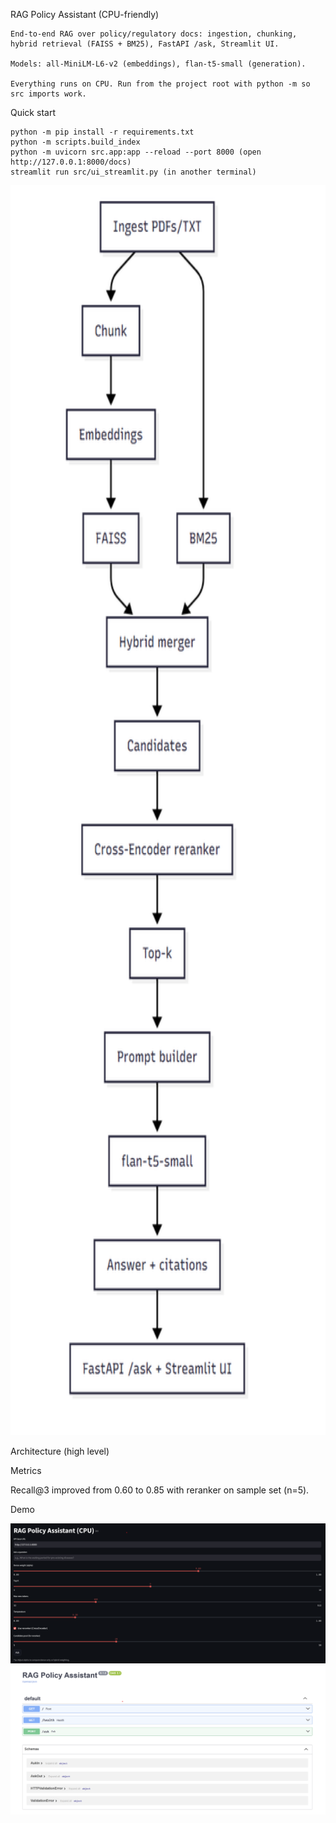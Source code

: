RAG Policy Assistant (CPU-friendly)

    End-to-end RAG over policy/regulatory docs: ingestion, chunking, hybrid retrieval (FAISS + BM25), FastAPI /ask, Streamlit UI.
    
    Models: all-MiniLM-L6-v2 (embeddings), flan-t5-small (generation).
    
    Everything runs on CPU. Run from the project root with python -m so src imports work.

Quick start

    python -m pip install -r requirements.txt
    python -m scripts.build_index
    python -m uvicorn src.app:app --reload --port 8000 (open http://127.0.0.1:8000/docs)
    streamlit run src/ui_streamlit.py (in another terminal)

<!-- Architecture Diagram -->
<img src="data/arc.png" alt="Architecture Diagram" width="800" height="2000"/>

Architecture (high level)

Metrics

Recall@3 improved from 0.60 to 0.85 with reranker on sample set (n=5).

Demo

![Streamlit UI Screenshot](data/streamlitUI.png)
![FastAPI](data/FASTapi.png)